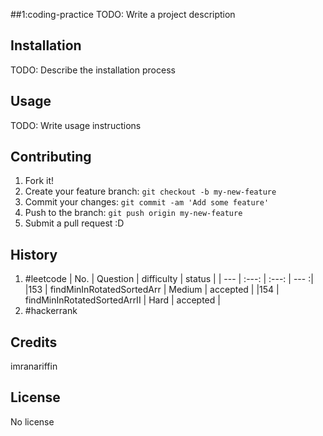 ##1:coding-practice
TODO: Write a project description

## Installation
TODO: Describe the installation process

## Usage
TODO: Write usage instructions

## Contributing
1. Fork it!
2. Create your feature branch: `git checkout -b my-new-feature`
3. Commit your changes: `git commit -am 'Add some feature'`
4. Push to the branch: `git push origin my-new-feature`
5. Submit a pull request :D

## History
1. #leetcode
| No.  | 			Question		 	 |	 difficulty		|	  status |
| ---  |			:---:				 |		:---:		|	  ---	:|
|153   |	findMinInRotatedSortedArr 	 |		Medium		|	accepted |
|154   |	findMinInRotatedSortedArrII	 | 		Hard		|	accepted |
2. #hackerrank

## Credits
imranariffin

## License
No license